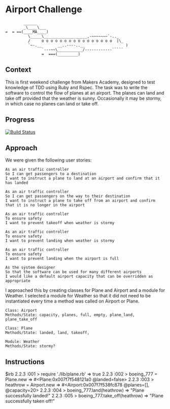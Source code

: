 Airport Challenge
=================

```
        ______
        _\____\___
=  = ==(____MA____)
          \_____\___________________,-~~~~~~~`-.._
          /     o o o o o o o o o o o o o o o o  |\_
          `~-.__       __..----..__                  )
                `---~~\___________/------------`````
                =  ===(_________)

```

Context
-----
This is first weekend challenge from Makers Academy, designed to test knowledge of TDD using Ruby and Rspec. 
The task was to write the software to control the flow of planes at an airport. The planes can land and take off provided that the weather is sunny. Occasionally it may be stormy, in which case no planes can land or take off. 

Progress
-----
[![Build Status](https://travis-ci.org/rhiannonruth/airport_challenge.svg?branch=master)](https://travis-ci.org/rhiannonruth/airport_challenge)

Approach
-----

We were given the following user stories:

```
As an air traffic controller 
So I can get passengers to a destination 
I want to instruct a plane to land at an airport and confirm that it has landed 

As an air traffic controller 
So I can get passengers on the way to their destination 
I want to instruct a plane to take off from an airport and confirm that it is no longer in the airport

As an air traffic controller 
To ensure safety 
I want to prevent takeoff when weather is stormy 

As an air traffic controller 
To ensure safety 
I want to prevent landing when weather is stormy 

As an air traffic controller 
To ensure safety 
I want to prevent landing when the airport is full 

As the system designer
So that the software can be used for many different airports
I would like a default airport capacity that can be overridden as appropriate
```

I approached this by creating classes for Plane and Airport and a module for Weather. I selected a module for Weather so that it did not need to be instantiated every time a method was called on Airport or Plane.

```
Class: Airport
Methods/State: capacity, planes, full, empty, plane_land, plane_take_off

Class: Plane
Methods/State: landed, land, takeoff,

Module: Weather
Methods/State: stormy?
```

Instructions
-----

$irb
2.2.3 :001 > require './lib/plane.rb'
 => true 
2.2.3 :002 > boeing_777 = Plane.new
 => #<Plane:0x007f7f548121a0 @landed=false> 
2.2.3 :003 > heathrow = Airport.new
 => #<Airport:0x007f7f538fc878 @planes=[], @capacity=20> 
2.2.3 :004 > boeing_777.land(heathrow)
 => "Plane successfully landed!" 
2.2.3 :005 > boeing_777.take_off(heathrow)
 => "Plane successfully taken off!" 